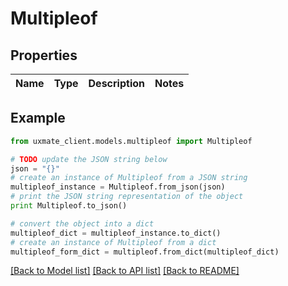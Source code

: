 # Multipleof


## Properties
Name | Type | Description | Notes
------------ | ------------- | ------------- | -------------

## Example

```python
from uxmate_client.models.multipleof import Multipleof

# TODO update the JSON string below
json = "{}"
# create an instance of Multipleof from a JSON string
multipleof_instance = Multipleof.from_json(json)
# print the JSON string representation of the object
print Multipleof.to_json()

# convert the object into a dict
multipleof_dict = multipleof_instance.to_dict()
# create an instance of Multipleof from a dict
multipleof_form_dict = multipleof.from_dict(multipleof_dict)
```
[[Back to Model list]](../README.md#documentation-for-models) [[Back to API list]](../README.md#documentation-for-api-endpoints) [[Back to README]](../README.md)


